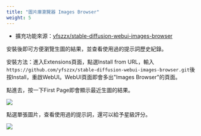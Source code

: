 ```yaml
---
title: "圖片庫瀏覽器 Images Browser"
weight: 5
---
```


- 擴充功能來源：[yfszzx/stable-diffusion-webui-images-browser](https://github.com/yfszzx/stable-diffusion-webui-images-browser)

安裝後即可方便瀏覽生圖的結果，並查看使用過的提示詞歷史紀錄。

安裝方法：進入Extensions頁面，點選Install from URL，輸入`https://github.com/yfszzx/stable-diffusion-webui-images-browser.git`後按Install，重啟WebUI。WebUI頁面即會多出"Images Browser"的頁面。

點進去，按一下First Page即會顯示最近生圖的結果。

![](../../images/stable-diffusion-webui-images-browser-1.webp)

點選單張圖片，查看使用過的提示詞，還可以給予星級評分。

![](../../images/stable-diffusion-webui-images-browser-2.webp)
